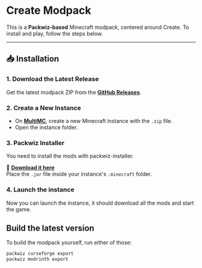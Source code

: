 # Create Modpack

This is a **Packwiz-based** Minecraft modpack, centered around Create. To install and play, follow the steps below.

---

## **📥 Installation**

### **1. Download the Latest Release**

Get the latest modpack ZIP from the **[GitHub Releases](https://github.com/eiiko6/create-modpack/releases/latest)**.

### **2. Create a New Instance**

- On **[MultiMC](https://multimc.org/#Download)**, create a new Minecraft instance with the `.zip` file.
- Open the instance folder.

### **3. Packwiz Installer**

You need to install the mods with packwiz-installer.

📌 **[Download it here](https://github.com/packwiz/packwiz-installer-bootstrap/releases)**  
Place the `.jar` file inside your instance's `.minecraft` folder.

### **4. Launch the instance**

Now you can launch the instance, it should download all the mods and start the game.

## Build the latest version

To build the modpack yourself, run either of those:

```bash
packwiz curseforge export
packwiz modrinth export
```
